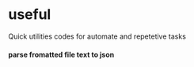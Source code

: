 # useful
Quick utilities codes for automate and repetetive tasks  
#### parse fromatted file text to json 
